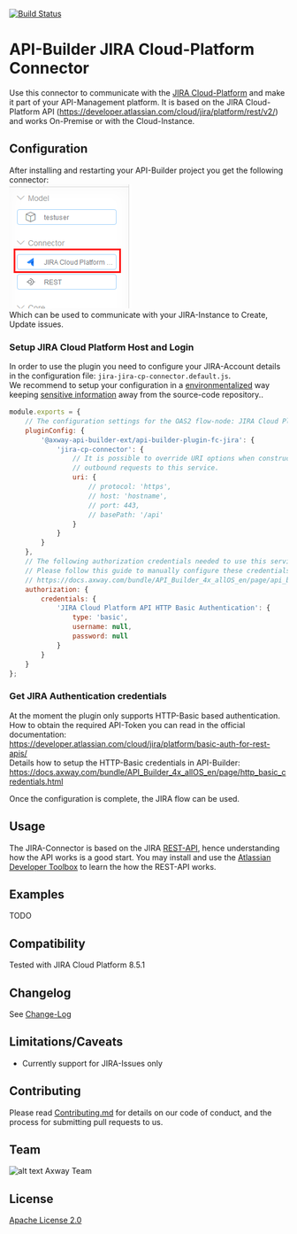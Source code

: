 [![Build Status](https://github.com/Axway-API-Builder-Ext/api-builder-extras/workflows/JIRA%20CP%20Connector%20Tests/badge.svg)](https://github.com/Axway-API-Builder-Ext/api-builder-extras/actions)

# API-Builder JIRA Cloud-Platform Connector

Use this connector to communicate with the [JIRA Cloud-Platform](https://www.atlassian.com/software/jira) and make it part of your API-Management platform. It is based on the JIRA Cloud-Platform API (https://developer.atlassian.com/cloud/jira/platform/rest/v2/) and works On-Premise or with the Cloud-Instance.  

## Configuration
After installing and restarting your API-Builder project you get the following connector:  
![JIRA Cloud Platform Connector][jira-connector]   
Which can be used to communicate with your JIRA-Instance to Create, Update issues. 

### Setup JIRA Cloud Platform Host and Login
In order to use the plugin you need to configure your JIRA-Account details in the configuration file: `jira-jira-cp-connector.default.js`.  
We recommend to setup your configuration in a [environmentalized](https://docs.axway.com/bundle/API_Builder_4x_allOS_en/page/environmentalization.html) way keeping [sensitive information](https://docs.axway.com/bundle/API_Builder_4x_allOS_en/page/project_configuration.html#ProjectConfiguration-Configurationfiles) away from the source-code repository.. 
```javascript
module.exports = {
	// The configuration settings for the OAS2 flow-node: JIRA Cloud Platform API
	pluginConfig: {
		'@axway-api-builder-ext/api-builder-plugin-fc-jira': {
			'jira-cp-connector': {
				// It is possible to override URI options when constructing
				// outbound requests to this service.
				uri: {
					// protocol: 'https',
					// host: 'hostname',
					// port: 443,
					// basePath: '/api'
				}
			}
		}
	},
	// The following authorization credentials needed to use this service.
	// Please follow this guide to manually configure these credentials:
	// https://docs.axway.com/bundle/API_Builder_4x_allOS_en/page/api_builder_credentials.html
	authorization: {
		credentials: {
			'JIRA Cloud Platform API HTTP Basic Authentication': {
				type: 'basic',
				username: null,
				password: null
			}
		}
	}
};
```
### Get JIRA Authentication credentials
At the moment the plugin only supports HTTP-Basic based authentication. How to obtain the required API-Token you can read in the official documentation:  
https://developer.atlassian.com/cloud/jira/platform/basic-auth-for-rest-apis/  
Details how to setup the HTTP-Basic credentials in API-Builder:  
https://docs.axway.com/bundle/API_Builder_4x_allOS_en/page/http_basic_credentials.html

Once the configuration is complete, the JIRA flow can be used.

## Usage

The JIRA-Connector is based on the JIRA [REST-API](https://developer.atlassian.com/cloud/jira/platform/rest/v2/), hence understanding how the API works is a good start. You may install and use the [Atlassian Developer Toolbox](https://marketplace.atlassian.com/apps/1014904/atlassian-developer-toolbox) to learn the how the REST-API works.  

## Examples
TODO

## Compatibility
Tested with JIRA Cloud Platform 8.5.1

## Changelog
See [Change-Log][6]

## Limitations/Caveats
- Currently support for JIRA-Issues only

## Contributing

Please read [Contributing.md](https://github.com/Axway-API-Management-Plus/Common/blob/master/Contributing.md) for details on our code of conduct, and the process for submitting pull requests to us.  


## Team

![alt text][Axwaylogo] Axway Team

[Axwaylogo]: https://github.com/Axway-API-Management/Common/blob/master/img/AxwayLogoSmall.png  "Axway logo"


## License
[Apache License 2.0](/LICENSE)

[jira-connector]: misc/images/JIRA-CP-Connector.png
[jira-connector-config]: misc/images/JIRA-CP-Connector-Config.png
[jira-connector-settings]: misc/images/JIRA-CP-Connector-Settings.png

[6]: Changelog.md

